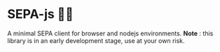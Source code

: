 # SEPA-js 🚧🔥
A minimal SEPA client for browser and nodejs environments. **Note** : this library is in an early development stage, use at your own risk.

